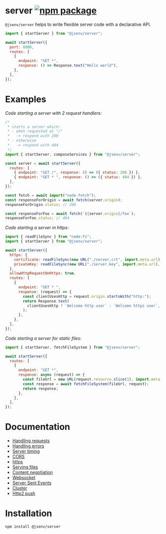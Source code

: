 # server [![npm package](https://img.shields.io/npm/v/@jsenv/server.svg?logo=npm&label=package)](https://www.npmjs.com/package/@jsenv/server)

`@jsenv/server` helps to write flexible server code with a declarative API.

```js
import { startServer } from "@jsenv/server";

await startServer({
  port: 8080,
  routes: [
    {
      endpoint: "GET *",
      response: () => Response.text("Hello world"),
    },
  ],
});
```

# Examples

_Code starting a server with 2 request handlers:_

```js
/*
 * starts a server which:
 * - when requested at "/"
 *   -> respond with 200
 * - otherwise
 *   -> respond with 404
 */
import { startServer, composeServices } from "@jsenv/server";

const server = await startServer({
  routes: [
    { endpoint: "GET /", response: () => ({ status: 200 }) },
    { endpoint: "GET * ", response: () => ({ status: 404 }) },
  ],
});

const fetch = await import("node-fetch");
const responseForOrigin = await fetch(server.origin);
responseForOrigin.status; // 200

const responseForFoo = await fetch(`${server.origin}/foo`);
responseForFoo.status; // 404
```

_Code starting a server in https:_

```js
import { readFileSync } from "node:fs";
import { startServer } from "@jsenv/server";

await startServer({
  https: {
    certificate: readFileSync(new URL("./server.crt", import.meta.url), "utf8"),
    privateKey: readFileSync(new URL("./server.key", import.meta.url), "utf8"),
  },
  allowHttpRequestOnHttps: true,
  routes: [
    {
      endpoint: "GET * ",
      response: (request) => {
        const clientUsesHttp = request.origin.startsWith("http:");
        return Response.text(
          clientUsesHttp ? `Welcome http user` : `Welcome https user`,
        );
      },
    },
  ],
});
```

_Code starting a server for static files:_

```js
import { startServer, fetchFileSystem } from "@jsenv/server";

await startServer({
  routes: [
    {
      endpoint: "GET *",
      response: async (request) => {
        const fileUrl = new URL(request.resource.slice(1), import.meta.url);
        const response = await fetchFileSystem(fileUrl, request);
        return response;
      },
    },
  ],
});
```

# Documentation

- [Handling requests](./docs/handling_requests.md)
- [Handling errors](./docs/handling_errors.md)
- [Server timing](./docs/server_timing.md)
- [CORS](./docs/cors.md)
- [https](./docs/https.md)
- [Serving files](./docs/serving_files.md)
- [Content negotiation](./docs/content_negotiation.md)
- [Websocket](./docs/websocket.md)
- [Server Sent Events](./docs/server_sent_events.md)
- [Cluster](./docs/cluster.md)
- [Http2 push](./docs/http2_push.md)

# Installation

```console
npm install @jsenv/server
```

